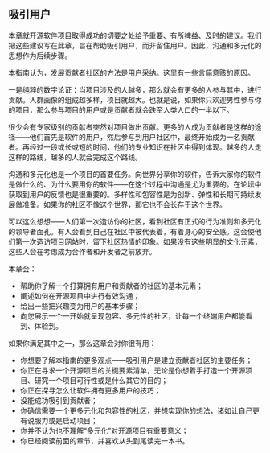 ## 吸引用户

本章就开源软件项目取得成功的切要之处给予重要、有所裨益、及时的建议。我们把这些建议写在此章，旨在帮助吸引用户，而非留住用户。因此，沟通和多元化的思想作为后续步骤。

本指南认为，发展贡献者社区的方法是用户采纳。这里有一些言简意赅的原因。

一是纯粹的数字论证：当项目涉及的人越多，那么就会有更多的人参与其中，进行贡献。人群画像的组成越多样，项目就越大。也就是说，如果你只欢迎男性参与你的项目，那么参与项目的用户或是贡献者就会跌至人类人口的一半以下。

很少会有专家级别的贡献者突然对项目做出贡献。更多的人成为贡献者是这样的途径——他们首先是软件的用户，然后参与到用户社区中，最终开始成为一名贡献者。再经过一段或长或短的时间，他们的专业知识在社区中得到体现。越多的人走这样的路线，越多的人就会完成这个路线。

沟通和多元化也是一个项目的首要任务。向世界分享你的软件，告诉大家你的软件是做什么的、为什么要用你的软件——在这个过程中沟通是尤为重要的。在论坛中获取到用户的反馈也是很重要的。多样性和包容性是为创新、弹性和长期可持续发展做准备。如果你的社区不像这个世界，那它也不会长存于这个世界。

可以这么想想——人们第一次造访你的社区，看到社区有正式的行为准则和多元化的领导者面孔。有人会看到自己在社区中被代表着，有着身心的安全感。这会使他们第一次造访项目网站时，留下社区热情的印象。如果没有这些明显的文化元素，这些人会在考虑成为合作者和开发者之前放弃。

本章会：

- 帮助你了解一个打算拥有用户和贡献者的社区的基本元素；
- 阐述如何在开源项目中进行有效沟通；
- 给出一些把兴趣变为用户的基本步骤；
- 向您展示一个一开始就呈现包容、多元性的社区，让每一个终端用户都能看到、体验到。

如果你满足其中之一，那么这章会对你很有用：

- 你想要了解本指南的更多观点——吸引用户是建立贡献者社区的主要任务；
- 你正在寻求一个开源项目的关键要素清单，无论是你想着手打造一个开源项目、研究一个项目可行性或是什么其它的目的；
- 你正在探寻怎么让软件拥有更多用户的技巧；
- 没能成功吸引到贡献者；
- 你确信需要一个更多元化和包容性的社区，并想实现你的想法，诸如让自己更有说服力或是启动项目；
- 你并不认为也不理解“多元化”对开源项目有重要意义；
- 你已经阅读前面的章节，并喜欢从头到尾读完一本书。
